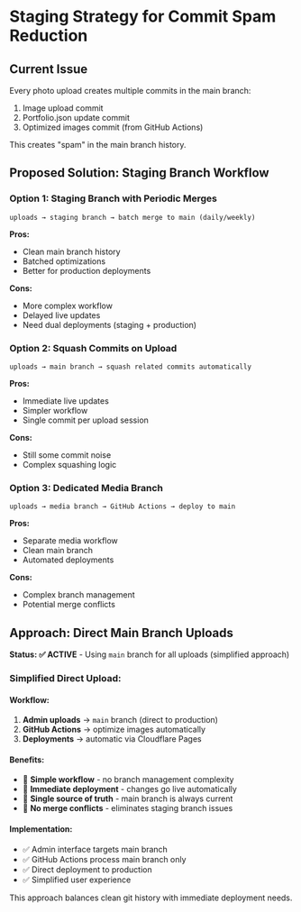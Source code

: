 # Staging Strategy for Commit Spam Reduction

## Current Issue
Every photo upload creates multiple commits in the main branch:
1. Image upload commit
2. Portfolio.json update commit
3. Optimized images commit (from GitHub Actions)

This creates "spam" in the main branch history.

## Proposed Solution: Staging Branch Workflow

### Option 1: Staging Branch with Periodic Merges
```
uploads → staging branch → batch merge to main (daily/weekly)
```

**Pros:**
- Clean main branch history
- Batched optimizations
- Better for production deployments

**Cons:**
- More complex workflow
- Delayed live updates
- Need dual deployments (staging + production)

### Option 2: Squash Commits on Upload
```
uploads → main branch → squash related commits automatically
```

**Pros:**
- Immediate live updates
- Simpler workflow
- Single commit per upload session

**Cons:**
- Still some commit noise
- Complex squashing logic

### Option 3: Dedicated Media Branch
```
uploads → media branch → GitHub Actions → deploy to main
```

**Pros:**
- Separate media workflow
- Clean main branch
- Automated deployments

**Cons:**
- Complex branch management
- Potential merge conflicts

## Approach: Direct Main Branch Uploads

**Status: ✅ ACTIVE** - Using `main` branch for all uploads (simplified approach)

### Simplified Direct Upload:

#### Workflow:
1. **Admin uploads** → `main` branch (direct to production)
2. **GitHub Actions** → optimize images automatically
3. **Deployments** → automatic via Cloudflare Pages

#### Benefits:
- 🎯 **Simple workflow** - no branch management complexity
- 🎯 **Immediate deployment** - changes go live automatically
- 🎯 **Single source of truth** - main branch is always current
- 🎯 **No merge conflicts** - eliminates staging branch issues

#### Implementation:
- ✅ Admin interface targets main branch
- ✅ GitHub Actions process main branch only
- ✅ Direct deployment to production
- ✅ Simplified user experience

This approach balances clean git history with immediate deployment needs.